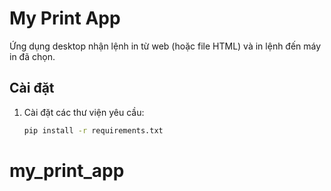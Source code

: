 # My Print App

Ứng dụng desktop nhận lệnh in từ web (hoặc file HTML) và in lệnh đến máy in đã chọn.

## Cài đặt
1. Cài đặt các thư viện yêu cầu:
   ```bash
   pip install -r requirements.txt
# my_print_app
